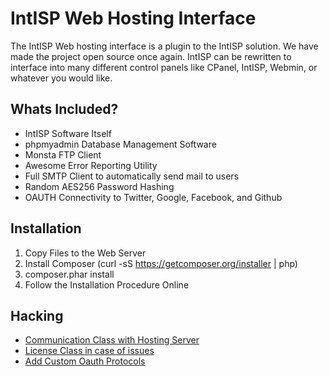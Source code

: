 # IntISP Web Hosting Interface

The IntISP Web hosting interface is a plugin to the IntISP solution. We have made the project open source once again. IntISP can be rewritten to interface into many different control panels like CPanel, IntISP, Webmin, or whatever you would like. 

## Whats Included?

- IntISP Software Itself
- phpmyadmin Database Management Software
- Monsta FTP Client
- Awesome Error Reporting Utility
- Full SMTP Client to automatically send mail to users
- Random AES256 Password Hashing
- OAUTH Connectivity to Twitter, Google, Facebook, and Github

## Installation

1. Copy Files to the Web Server
2. Install Composer (curl -sS https://getcomposer.org/installer | php)
3. composer.phar install
4. Follow the Installation Procedure Online

## Hacking

- [Communication Class with Hosting Server](https://github.com/INTisp/INTisp/blob/master/includes/classes/communication.class.php)
- [License Class in case of issues](https://github.com/INTisp/INTisp/blob/master/includes/classes/license.class.php)
- [Add Custom Oauth Protocols](https://github.com/INTisp/INTisp/tree/master/includes/oauth)
